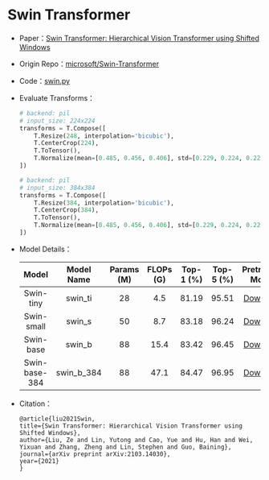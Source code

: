# Swin Transformer
* Paper：[Swin Transformer: Hierarchical Vision Transformer using Shifted Windows](https://arxiv.org/abs/2103.14030)
* Origin Repo：[microsoft/Swin-Transformer](https://github.com/microsoft/Swin-Transformer)
* Code：[swin.py](../../../ppim/models/swin.py)
* Evaluate Transforms：

    ```python
    # backend: pil
    # input_size: 224x224
    transforms = T.Compose([
        T.Resize(248, interpolation='bicubic'),
        T.CenterCrop(224),
        T.ToTensor(),
        T.Normalize(mean=[0.485, 0.456, 0.406], std=[0.229, 0.224, 0.225])
    ])

    # backend: pil
    # input_size: 384x384
    transforms = T.Compose([
        T.Resize(384, interpolation='bicubic'),
        T.CenterCrop(384),
        T.ToTensor(),
        T.Normalize(mean=[0.485, 0.456, 0.406], std=[0.229, 0.224, 0.225])
    ])
    ```

* Model Details：

    |         Model           |       Model Name        | Params (M) | FLOPs (G) | Top-1 (%) | Top-5 (%) |          Pretrained Model        |
    |:-----------------------:|:-----------------------:|:----------:|:---------:|:---------:|:---------:|:--------------------------------:|
    | Swin-tiny               |  swin_ti                | 28         |  4.5      | 81.19     |  95.51    | [Download][swin_ti]              |
    | Swin-small              |  swin_s                 | 50         |  8.7      | 83.18     |  96.24    | [Download][swin_s]               |
    | Swin-base               |  swin_b                 | 88         | 15.4      | 83.42     |  96.45    | [Download][swin_b]               |
    | Swin-base-384           |  swin_b_384             | 88         | 47.1      | 84.47     |  96.95    | [Download][swin_b_384]           |


[swin_ti]:https://bj.bcebos.com/v1/ai-studio-online/19a72dd9eb884f4581492a61fab901e60e858e34569f4805b619eceabd6a4315?responseContentDisposition=attachment%3B%20filename%3Dswin_tiny_patch4_window7_224.pdparams
[swin_s]:https://bj.bcebos.com/v1/ai-studio-online/5a34e4e087824ba48ba9ddd29a22e6fce5d6a2a4a2754e208c61f02090f9d12b?responseContentDisposition=attachment%3B%20filename%3Dswin_small_patch4_window7_224.pdparams
[swin_b]:https://bj.bcebos.com/v1/ai-studio-online/dc2e80e3d4f14880b0700abcb1609c65d541139ab2424b21b6ccdfb64c904a36?responseContentDisposition=attachment%3B%20filename%3Dswin_base_patch4_window7_224.pdparams
[swin_b_384]:https://bj.bcebos.com/v1/ai-studio-online/e013c51b9e134b69933ee7a7c0349be27b8a1a13f823465e8ecbd09fff4aba38?responseContentDisposition=attachment%3B%20filename%3Dswin_base_patch4_window12_384.pdparams


* Citation：

    ```
    @article{liu2021Swin,
    title={Swin Transformer: Hierarchical Vision Transformer using Shifted Windows},
    author={Liu, Ze and Lin, Yutong and Cao, Yue and Hu, Han and Wei, Yixuan and Zhang, Zheng and Lin, Stephen and Guo, Baining},
    journal={arXiv preprint arXiv:2103.14030},
    year={2021}
    }
    ```
